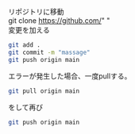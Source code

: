 リポジトリに移動  
git clone https://github.com/"  "  
変更を加える 

```.bash
git add .  
git commit -m "massage"  
git push origin main  
```

エラーが発生した場合、一度pullする。

```.bash
git pull origin main  
```

をして再び

```.bash
git push origin main
```
